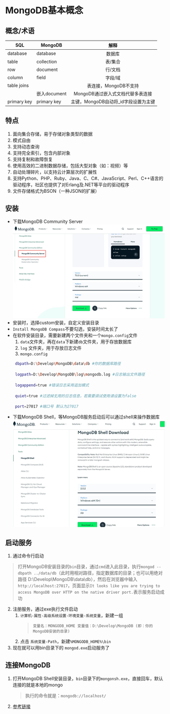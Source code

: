# MongoDB基本概念

## 概念/术语
| SQL         | MongoDB      |                 解释                 |
| ----------- | ------------ | :----------------------------------: |
| database    | database     |                数据库                |
| table       | collection   |               表/集合                |
| row         | document     |               行/文档                |
| column      | field        |               字段/域                |
| table joins |              |        表连接，MongoDB不支持         |
|             | 嵌入document |  MongoDB通过嵌入式文档代替多表连接   |
| primary key | primary key  | 主键，MongoDB自动将_id字段设置为主键 |

## 特点
1. 面向集合存储，易于存储对象类型的数据
2. 模式自由
3. 支持动态查询
4. 支持完全索引，包含内部对象
5. 支持复制和故障恢复
6. 使用高效的二进制数据存储，包括大型对象（如：视频）等
7. 自动处理碎片，以支持云计算层次的扩展性
8. 支持Python、PHP、Ruby、Java、C、C#、JavaScript、Perl、C++语言的驱动程序，社区也提供了对Erlang及.NET等平台的驱动程序
9. 文件存储格式为BSON（一种JSON的扩展）

## 安装
- 下载MongoDB Community Server
  ![MongoDB Community Server](../assets/images/MongoDB-community-server.png)
- 安装时，选择custom安装，自定义安装目录
- `Install MongoDB Compass`不要勾选，安装时间太长了
- 在软件安装目录，需要新建两个文件夹和一个`mongo.config`文件
  1. `data`文件夹，再在`data`下新建`db`文件夹，用于存放数据库
  2. `log` 文件夹，用于存放日志文件
  3. `mongo.config`
    ```bash
     dbpath=D:\Develop\MongoDB\data\db #你的数据库路径
  
     logpath=D:\Develop\MongoDB\log\mongodb.log #日志输出文件路径
  
     logappend=true #错误日志采用追加模式
  
     quiet=true #过滤掉无用的日志信息，若需要调试使用请设置为false
  
     port=27017 #端口号 默认为27017
    ```
- 下载MongoDB Shell，等MongoDB服务启动后可以通过shell来操作数据库
  ![MongoDB Shell](../assets/images/MongoDB-Shell.png)

## 启动服务
1. 通过命令行启动
  > 打开MongoDB安装目录的`bin`目录，通过`cmd`进入此目录，执行`mongod --dbpath ../data/db`（此时用相对路径，指定数据库的目录；也可以用绝对路径 D:\Develop\MongoDB\data\db），然后在浏览器中输入`http://localhost:27017`，页面显示`It looks like you are trying to access MongoDB over HTTP on the native driver port.`表示服务启动成功
2. 注册服务，通过exe执行文件启动
   1. `计算机-属性-高级系统设置-环境变量-系统变量`，新建一组
      > `变量名：MONGODB_HOME 变量值：D:\Develop\MongoDB (即：你的MongoDB安装的目录)`
   2. 点击 `系统变量-Path`，新建`%MONGODB_HOME%\bin`
3. 现在就可以用bin目录下的 `mongod.exe`启动服务了
   
## 连接MongoDB
1. 打开MongoDB Shell安装目录，`bin`目录下的`mongonsh.exe`，直接回车，默认连接的就是本地的mongo
   > 执行的命令就是：`mongodb://localhost/`
2. [参考链接](https://cloud.tencent.com/developer/article/2212855?areaId=106001)